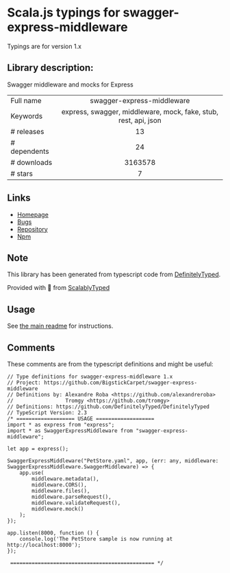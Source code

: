 
# Scala.js typings for swagger-express-middleware

Typings are for version 1.x

## Library description:
Swagger middleware and mocks for Express

|                    |                 |
| ------------------ | :-------------: |
| Full name          | swagger-express-middleware |
| Keywords           | express, swagger, middleware, mock, fake, stub, rest, api, json |
| # releases         | 13 |
| # dependents       | 24 |
| # downloads        | 3163578 |
| # stars            | 7 |

## Links
- [Homepage](https://apidevtools.org/swagger-express-middleware/)
- [Bugs](https://github.com/APIDevTools/swagger-express-middleware/issues)
- [Repository](https://github.com/APIDevTools/swagger-express-middleware)
- [Npm](https://www.npmjs.com/package/swagger-express-middleware)
    


## Note
This library has been generated from typescript code from [DefinitelyTyped](https://definitelytyped.org).

Provided with :purple_heart: from [ScalablyTyped](https://github.com/oyvindberg/ScalablyTyped)

## Usage
See [the main readme](../../readme.md) for instructions.

## Comments

These comments are from the typescript definitions and might be useful:
```
// Type definitions for swagger-express-middleware 1.x
// Project: https://github.com/BigstickCarpet/swagger-express-middleware
// Definitions by: Alexandre Roba <https://github.com/alexandreroba>
//                 Tromgy <https://github.com/tromgy>
// Definitions: https://github.com/DefinitelyTyped/DefinitelyTyped
// TypeScript Version: 2.3
/* =================== USAGE ===================
import * as express from "express";
import * as SwaggerExpressMiddleware from "swagger-express-middleware";

let app = express();

SwaggerExpressMiddleware("PetStore.yaml", app, (err: any, middleware: SwaggerExpressMiddleware.SwaggerMiddleware) => {
    app.use(
        middleware.metadata(),
        middleware.CORS(),
        middleware.files(),
        middleware.parseRequest(),
        middleware.validateRequest(),
        middleware.mock()
    );
});

app.listen(8000, function () {
    console.log('The PetStore sample is now running at http://localhost:8000');
});

 =============================================== */


```

